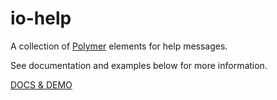 io-help
===============

A collection of [Polymer](https://www.polymer-project.org/) elements for help messages.

See documentation and examples below for more information.

[DOCS & DEMO](http://akirodic.com/components/io-help)